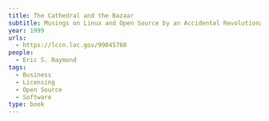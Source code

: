 ```yaml
---
title: The Cathedral and the Bazaar
subtitle: Musings on Linux and Open Source by an Accidental Revolutionary
year: 1999
urls:
  - https://lccn.loc.gov/99045768
people:
  - Eric S. Raymond
tags:
  - Business
  - Licensing
  - Open Source
  - Software
type: book
---
```

